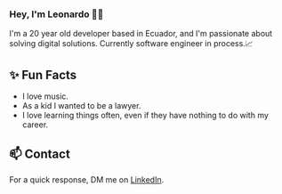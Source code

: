 ### Hey, I'm Leonardo 👋🏽  

I'm a 20 year old developer based in Ecuador, and I'm passionate about solving digital solutions.
Currently software engineer in process.📈
 
## ✨ Fun Facts 

- I love music.
- As a kid I wanted to be a lawyer.
- I love learning things often, even if they have nothing to do with my career.
 
## 📫 Contact

 For a quick response, DM me on [LinkedIn](https://www.linkedin.com/in/leonardo-v-24292b190/). 
